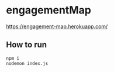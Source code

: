 # engagementMap
https://engagement-map.herokuapp.com/

## How to run
```commandline
npm i
nodemon index.js
```
